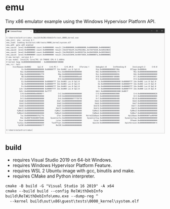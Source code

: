 # emu

Tiny x86 emulator example using the Windows Hypervisor Platform API.

![glcube](/images/emu.png)

## build

- requires Visual Studio 2019 on 64-bit Windows.
- requires Windows Hypervisor Platform Feature.
- requires WSL 2 Ubuntu image with gcc, binutils and make.
- requires CMake and Python interpreter.

```
cmake -B build -G "Visual Studio 16 2019" -A x64
cmake --build build --config RelWithDebInfo
build\RelWithDebInfo\emu.exe --dump-reg ^
  --kernel build\out\x86\guest\tests\0000_kernel\system.elf
```
